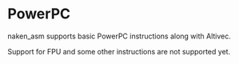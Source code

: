 
PowerPC
=========

naken_asm supports basic PowerPC instructions along with
Altivec.

Support for FPU and some other instructions are not supported yet.



